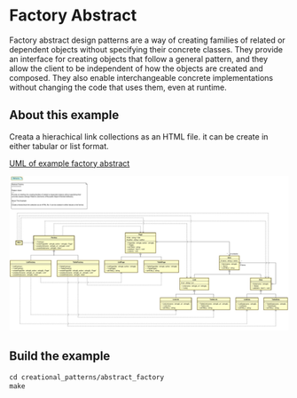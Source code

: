 # Factory Abstract
Factory abstract design patterns are a way of creating families of related or dependent objects without specifying their concrete classes. They provide an interface for creating objects that follow a general pattern, and they allow the client to be independent of how the objects are created and composed. They also enable interchangeable concrete implementations without changing the code that uses them, even at runtime.

## About this example
Creata a hierachical link collections as an HTML file. it can be create in either tabular or list format.

[UML of example factory abstract](https://htmlpreview.github.io/?https://github.com/takaakit/uml-diagram-for-cpp-design-pattern-examples/blob/master/creational_patterns/abstract_factory/DiagramMap.html)

![](uml-factory-abstract.jpg)

## Build the example
```
cd creational_patterns/abstract_factory
make
```